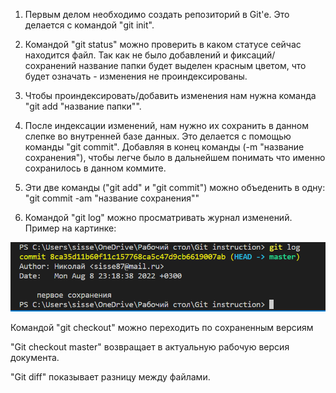 1. Первым делом необходимо создать репозиторий в Git'е. Это делается с командой "git init". 

2. Командой "git status" можно проверить в каком статусе сейчас находится файл. Так как не было добавлений и фиксаций/сохранений название папки будет выделен красным цветом, что будет означать - изменения не проиндексированы.

3. Чтобы проиндексировать/добавить изменения нам нужна команда "git add "название папки"".

4. После индексации изменений, нам нужно их сохранить в данном слепке во внутренней базе данных. Это делается с помощью команды "git commit". Добавляя в конец команды (-m "название сохранения"), чтобы легче было в дальнейшем понимать что именно сохранилось в данном коммите.

5. Эти две команды ("git add" и "git commit") можно объеденить в одну: "git commit -am "название сохранения""

6. Командой "git log" можно просматривать журнал изменений. Пример на картинке:

![Картинка по команде](Команда_Git-log.png)

Командой "git checkout" можно переходить по сохраненным версиям 

"Git checkout master" возвращает в актуальную рабочую версия документа.

"Git diff" показывает разницу между файлами.


